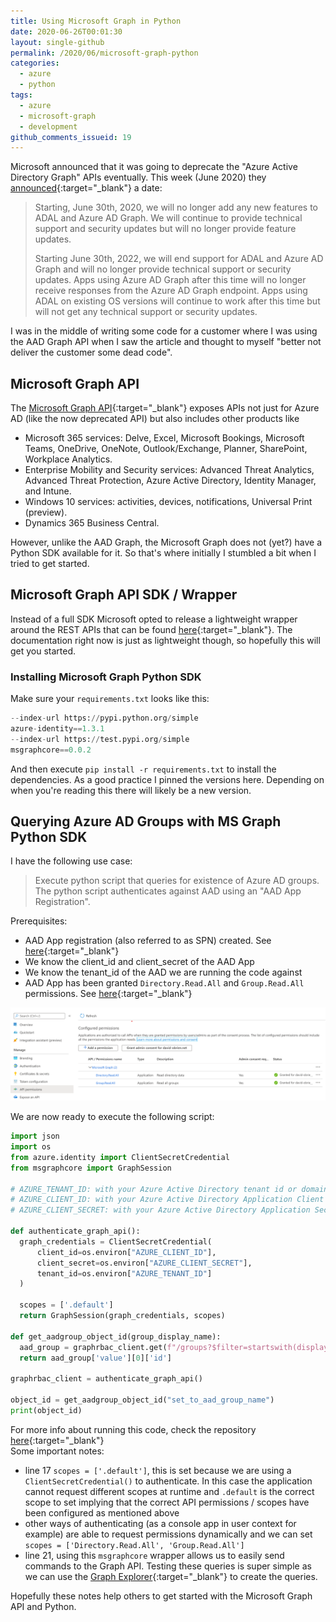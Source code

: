 ```yaml
---
title: Using Microsoft Graph in Python
date: 2020-06-26T00:01:30
layout: single-github
permalink: /2020/06/microsoft-graph-python
categories:
  - azure
  - python
tags:
  - azure
  - microsoft-graph
  - development
github_comments_issueid: 19
---
```


Microsoft announced that it was going to deprecate the "Azure Active Directory Graph" APIs eventually. This week (June 2020) they [announced](https://techcommunity.microsoft.com/t5/azure-active-directory-identity/update-your-applications-to-use-microsoft-authentication-library/ba-p/1257363){:target="_blank"} a date: 

> Starting, June 30th, 2020, we will no longer add any new features to ADAL and Azure AD Graph. We will continue to provide technical support and security updates but will no longer provide feature updates.
> 
> Starting June 30th, 2022, we will end support for ADAL and Azure AD Graph and will no longer provide technical support or security updates. Apps using Azure AD Graph after this time will no longer receive responses from the Azure AD Graph endpoint. Apps using ADAL on existing OS versions will continue to work after this time but will not get any technical support or security updates.

I was in the middle of writing some code for a customer where I was using the AAD Graph API when I saw the article and thought to myself "better not deliver the customer some dead code".

## Microsoft Graph API

The [Microsoft Graph API](https://docs.microsoft.com/en-us/graph/overview?view=graph-rest-1.0){:target="_blank"} exposes APIs not just for Azure AD (like the now deprecated API) but also includes other products like 

- Microsoft 365 services: Delve, Excel, Microsoft Bookings, Microsoft Teams, OneDrive, OneNote, Outlook/Exchange, Planner, SharePoint, Workplace Analytics.
- Enterprise Mobility and Security services: Advanced Threat Analytics, Advanced Threat Protection, Azure Active Directory, Identity Manager, and Intune.
- Windows 10 services: activities, devices, notifications, Universal Print (preview).
- Dynamics 365 Business Central.

However, unlike the AAD Graph, the Microsoft Graph does not (yet?) have a Python SDK available for it. So that's where initially I stumbled a bit when I tried to get started.

## Microsoft Graph API SDK / Wrapper

Instead of a full SDK Microsoft opted to release a lightweight wrapper around the REST APIs that can be found [here](https://github.com/microsoftgraph/msgraph-sdk-python-core){:target="_blank"}. The documentation right now is just as lightweight though, so hopefully this will get you started.<br>

### Installing Microsoft Graph Python SDK

Make sure your `requirements.txt` looks like this:

```python
--index-url https://pypi.python.org/simple
azure-identity==1.3.1
--index-url https://test.pypi.org/simple
msgraphcore==0.0.2
```

And then execute `pip install -r requirements.txt` to install the dependencies. As a good practice I pinned the versions here. Depending on when you're reading this there will likely be a new version.

## Querying Azure AD Groups with MS Graph Python SDK

I have the following use case:

> Execute python script that queries for existence of Azure AD groups. The python script authenticates against AAD using an "AAD App Registration".

Prerequisites:<br>
- AAD App registration (also referred to as SPN) created. See [here](https://docs.microsoft.com/en-us/azure/active-directory/develop/quickstart-register-app){:target="_blank"}
- We know the client_id and client_secret of the AAD App
- We know the tenant_id of the AAD we are running the code against
- AAD App has been granted `Directory.Read.All` and `Group.Read.All` permissions. See [here](https://docs.microsoft.com/en-us/azure/active-directory/develop/quickstart-configure-app-access-web-apis#add-permissions-to-access-web-apis){:target="_blank"}

[![graph app permissions](/media/2020/06/graph_app_permissions.png)](/media/2020/06/graph_app_permissions.png)

We are now ready to execute the following script:

```python
import json
import os
from azure.identity import ClientSecretCredential
from msgraphcore import GraphSession

# AZURE_TENANT_ID: with your Azure Active Directory tenant id or domain
# AZURE_CLIENT_ID: with your Azure Active Directory Application Client ID
# AZURE_CLIENT_SECRET: with your Azure Active Directory Application Secret

def authenticate_graph_api():
  graph_credentials = ClientSecretCredential(
      client_id=os.environ["AZURE_CLIENT_ID"],
      client_secret=os.environ["AZURE_CLIENT_SECRET"],
      tenant_id=os.environ["AZURE_TENANT_ID"]
  )

  scopes = ['.default']
  return GraphSession(graph_credentials, scopes)

def get_aadgroup_object_id(group_display_name):
  aad_group = graphrbac_client.get(f"/groups?$filter=startswith(displayName, '{group_display_name}')").json()
  return aad_group['value'][0]['id']

graphrbac_client = authenticate_graph_api()

object_id = get_aadgroup_object_id("set_to_aad_group_name")
print(object_id)
```

For more info about running this code, check the repository [here](https://github.com/davidobrien1985/azure-examples/tree/main/python/msgraph){:target="_blank"} <br>
Some important notes:

- line 17 `scopes = ['.default']`, this is set because we are using a `ClientSecretCredential()` to authenticate. In this case the application cannot request different scopes at runtime and `.default` is the correct scope to set implying that the correct API permissions / scopes have been configured as mentioned above
- other ways of authenticating (as a console app in user context for example) are able to request permissions dynamically and we can set `scopes = ['Directory.Read.All', 'Group.Read.All']`
- line 21, using this `msgraphcore` wrapper allows us to easily send commands to the Graph API. Testing these queries is super simple as we can use the [Graph Explorer](https://developer.microsoft.com/en-us/graph/graph-explorer){:target="_blank"} to create the queries.

Hopefully these notes help others to get started with the Microsoft Graph API and Python.